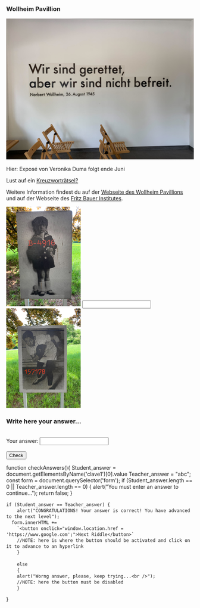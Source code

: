 ### Wollheim Pavillion

<img src="Wollheim_Bild1.jpg" width="600">

Hier: Exposé von Veronika Duma folgt ende Juni

Lust auf ein [Kreuzworträtsel?](https://www.xwords-generator.de/de/solve/dshbk)

Weitere Information findest du auf der [Webseite des Wollheim Pavillions ](http://www.wollheim-memorial.de/de/home)und auf der Webseite des [Fritz Bauer Institutes](https://www.fritz-bauer-institut.de).

<img src="Wollheim_Bild2.jpg" width="200">


<input pattern="Hallo" type="text" name="" value="">

<img src="Wollheim_Bild3.jpg" width="200">

<h3>Write here your answer...</h3>
<br>
<form name="f1">
  Your answer: <input type="password" name="studentAnswer" size="20">
  <br>
  <br>
  <input type="button" value="Check" onClick="checkAnswers()">

</form>

function checkAnswers(){
    Student_answer = document.getElementsByName('clave1')[0].value
    Teacher_answer = "abc";
  const form = document.querySelector('form');
    if (Student_answer.length == 0 || Teacher_answer.length == 0) {
        alert("You must enter an answer to continue...");
        return false;
        }

    if (Student_answer == Teacher_answer) {
        alert("CONGRATULATIONS! Your answer is correct! You have advanced to the next level");
      form.innerHTML += 
        `<button onclick="window.location.href = 'https://www.google.com';">Next Riddle</button>`
        //NOTE: here is where the button should be activated and click on it to advance to an hyperlink 
        }

        else 
        {
        alert("Worng answer, please, keep trying...<br />");
        //NOTE: here the button must be disabled
        }

}


